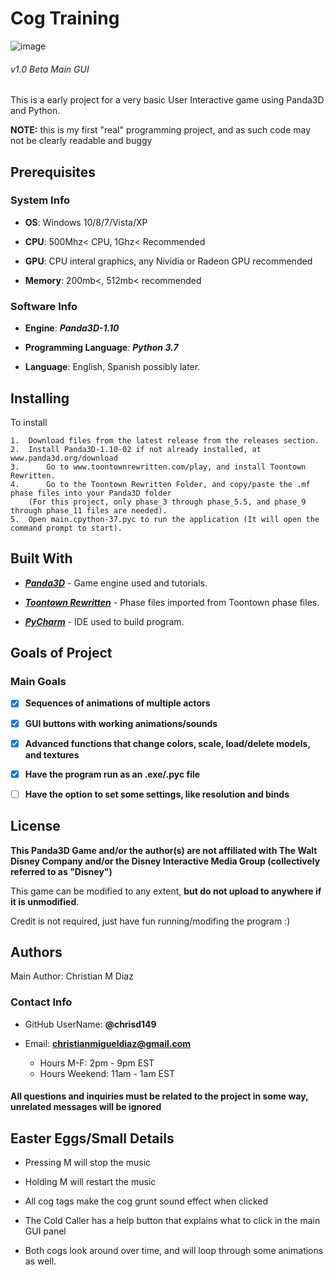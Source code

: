 <h1>Cog Training</h1>

![image](https://user-images.githubusercontent.com/48182689/56404892-575dd000-6237-11e9-9409-d4507fe9c5f9.png)
<h6>v1.0 Beta Main GUI</h6>

This is a early project for a very basic User Interactive game using Panda3D and Python.  


**NOTE:** this is my first "real" programming project, and as such code may not be clearly readable and buggy

<h2>Prerequisites</h2>

<h3>System Info</h3>	

*	**OS**: Windows 10/8/7/Vista/XP

*	**CPU**: 500Mhz< CPU, 1Ghz< Recommended

*	**GPU**: CPU interal graphics, any Nividia or Radeon GPU recommended

*	**Memory**: 200mb<, 512mb< recommended

<h3>Software Info</h3>

*	**Engine**: ***Panda3D-1.10***

*	**Programming Language**: ***Python 3.7***

*	**Language**: English, Spanish possibly later.

<h2>Installing</h2>

To install
	
	1.	Download files from the latest release from the releases section.
	2.	Install Panda3D-1.10-02 if not already installed, at www.panda3d.org/download
	3.      Go to www.toontownrewritten.com/play, and install Toontown Rewritten.
	4.      Go to the Toontown Rewritten Folder, and copy/paste the .mf phase files into your Panda3D folder 
		(For this project, only phase_3 through phase_5.5, and phase_9 through phase_11 files are needed). 
	5.	Open main.cpython-37.pyc to run the application (It will open the command prompt to start). 
	
<h2>Built With</h2>

*	[***Panda3D***](https://www.panda3d.org/) - Game engine used and tutorials.

*	[***Toontown Rewritten***](https://www.toontownrewritten.com/) - Phase files imported from Toontown phase files.

*	[***PyCharm***](https://www.jetbrains.com/pycharm/) - IDE used to build program.

<h2>Goals of Project</h2>

<h3>Main Goals</h3>

*	[X] **Sequences of animations of multiple actors**

*	[X] **GUI buttons with working animations/sounds**

*  	[X] **Advanced functions that change colors, scale, load/delete models, and textures**

*	[X] **Have the program run as an .exe/.pyc file**

*	[ ] **Have the option to set some settings, like resolution and binds**


<h2>License</h2>

**This Panda3D Game and/or the author(s) are not affiliated with The Walt Disney Company and/or the Disney Interactive Media Group (collectively referred to as "Disney")**

This game can be modified to any extent, **but do not upload to anywhere if it is unmodified**.

Credit is not required, just have fun running/modifing the program :)

<h2>Authors</h2>

Main Author: Christian M Diaz

<h3>Contact Info</h3>

*	GitHub UserName: **@chrisd149**

* Email: **christianmigueldiaz@gmail.com**
	* Hours M-F: 2pm - 9pm EST
	* Hours Weekend: 11am - 1am EST

<h4>All questions and inquiries must be related to the project in some way, unrelated messages will be ignored</h4>

<h2>Easter Eggs/Small Details</h2>

*	Pressing M will stop the music

*	Holding M will restart the music

*	All cog tags make the cog grunt sound effect when clicked

*	The Cold Caller has a help button that explains what to click in the main GUI panel

*	Both cogs look around over time, and will loop through some animations as well.

